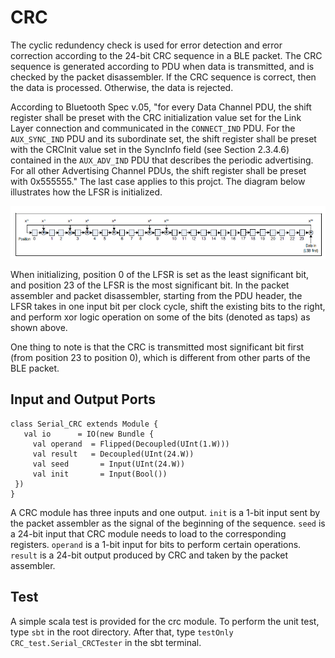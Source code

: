 ﻿# CRC
The cyclic redundency check is used for error detection and error correction according to the 24-bit CRC sequence in a BLE packet. The CRC sequence is generated according to PDU when data is transmitted, and is checked by the packet disassembler. If the CRC sequence is correct, then the data is processed. Otherwise, the data is rejected.

According to Bluetooth Spec v.05, "for every Data Channel PDU, the shift register shall be preset with the CRC initialization value set for the Link Layer connection and communicated in the `CONNECT_IND` PDU. For the `AUX_SYNC_IND` PDU and its subordinate set, the shift register shall be preset with the CRCInit value set in the SyncInfo field (see Section 2.3.4.6) contained in the `AUX_ADV_IND` PDU that describes the periodic advertising. For all other Advertising Channel PDUs, the shift register shall be preset with 0x555555." The last case applies to this projct. The diagram below illustrates how the LFSR is initialized.

![blockDiagram](image/lfsr_crc.png) 

When initializing, position 0 of the LFSR is set as the least significant bit, and position 23 of the LFSR is the most significant bit. In the packet assembler and packet disassembler, starting from the PDU header, the LFSR takes in one input bit per clock cycle, shift the existing bits to the right, and perform xor logic operation on some of the bits (denoted as taps) as shown above.

One thing to note is that the CRC is transmitted most significant bit first (from position 23 to position 0), which is different from other parts of the BLE packet.
 
 ## Input and Output Ports
 ```
class Serial_CRC extends Module {
    val io      = IO(new Bundle {
      val operand  = Flipped(Decoupled(UInt(1.W)))
      val result   = Decoupled(UInt(24.W))
      val seed       = Input(UInt(24.W))
      val init       = Input(Bool())        
  })
}
 ```
A CRC module has three inputs and one output. `init` is a 1-bit input sent by the packet assembler as the signal of the beginning of the sequence. `seed` is a 24-bit input that CRC module needs to load to the corresponding registers. `operand` is a 1-bit input for bits to perform certain operations. `result` is a 24-bit output produced by CRC and taken by the packet assembler.  

## Test

A simple scala test is provided for the crc module. To perform the unit test, type `sbt` in the root directory. After that, type `testOnly CRC_test.Serial_CRCTester` in the sbt terminal.
